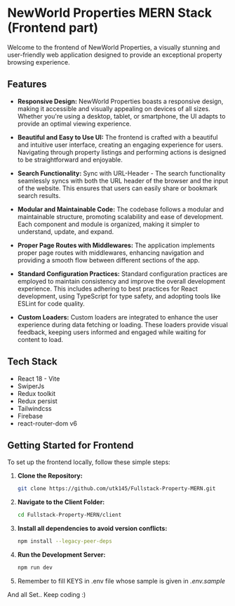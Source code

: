 # NewWorld Properties MERN Stack (Frontend part) 

Welcome to the frontend of NewWorld Properties, a visually stunning and user-friendly web application designed to provide an exceptional property browsing experience. 


## Features

- **Responsive Design:** NewWorld Properties boasts a responsive design, making it accessible and visually appealing on devices of all sizes. Whether you're using a desktop, tablet, or smartphone, the UI adapts to provide an optimal viewing experience.

- **Beautiful and Easy to Use UI:** The frontend is crafted with a beautiful and intuitive user interface, creating an engaging experience for users. Navigating through property listings and performing actions is designed to be straightforward and enjoyable.

- **Search Functionality:** Sync with URL-Header - The search functionality seamlessly syncs with both the URL header of the browser and the input of the website. This ensures that users can easily share or bookmark search results.

- **Modular and Maintainable Code:** The codebase follows a modular and maintainable structure, promoting scalability and ease of development. Each component and module is organized, making it simpler to understand, update, and expand.

- **Proper Page Routes with Middlewares:** The application implements proper page routes with middlewares, enhancing navigation and providing a smooth flow between different sections of the app.

- **Standard Configuration Practices:** Standard configuration practices are employed to maintain consistency and improve the overall development experience. This includes adhering to best practices for React development, using TypeScript for type safety, and adopting tools like ESLint for code quality.

- **Custom Loaders:** Custom loaders are integrated to enhance the user experience during data fetching or loading. These loaders provide visual feedback, keeping users informed and engaged while waiting for content to load.


## Tech Stack
- React 18 - Vite
- SwiperJs
- Redux toolkit
- Redux persist
- Tailwindcss
- Firebase
- react-router-dom v6


## Getting Started for Frontend

To set up the frontend locally, follow these simple steps:

1. **Clone the Repository:**

   ```bash
   git clone https://github.com/utk145/Fullstack-Property-MERN.git
   ```
2. **Navigate to the Client Folder:**
    ```bash
    cd Fullstack-Property-MERN/client
    ```
3. **Install all dependencies to avoid version conflicts:**
     ```bash
    npm install --legacy-peer-deps
    ```
4. **Run the Development Server:**
    ```bash
    npm run dev
    ```
5. Remember to fill KEYS in .env file whose sample is given in _.env.sample_

And all Set.. Keep coding :)    